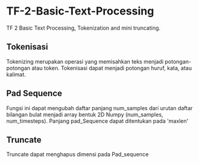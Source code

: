 # TF-2-Basic-Text-Processing
TF 2 Basic Text Processing, Tokenization and mini truncating.

## Tokenisasi
Tokenizing merupakan operasi yang memisahkan teks menjadi potongan-potongan atau token. Tokenisasi dapat menjadi potongan huruf, kata, atau kalimat. 

## Pad Sequence
Fungsi ini dapat mengubah daftar panjang num_samples dari urutan daftar bilangan bulat menjadi array bentuk 2D Numpy (num_samples, num_timesteps). Panjang pad_Sequence dapat ditentukan pada 'maxlen'

## Truncate
Truncate dapat menghapus dimensi pada Pad_sequence

